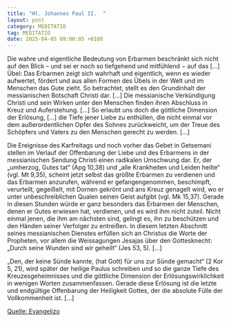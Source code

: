 ```yaml
---
title: "Hl. Johannes Paul II.  "
layout: post
category: MEDITATIO
tag: MEDITATIO
date: 2025-04-05 09:00:05 +0100
---
```


Die wahre und eigentliche Bedeutung von Erbarmen beschränkt sich nicht auf den Blick – und sei er noch so tiefgehend und mitfühlend − auf das [...] Übel: Das Erbarmen zeigt sich wahrhaft und eigentlich, wenn es wieder aufwertet, fördert und aus allen Formen des Übels in der Welt und im Menschen das Gute zieht.<!--more--> So betrachtet, stellt es den Grundinhalt der messianischen Botschaft Christi dar. [...] Die messianische Verkündigung Christi und sein Wirken unter den Menschen finden ihren Abschluss in Kreuz und Auferstehung. [...] So erlaubt uns doch die göttliche Dimension der Erlösung, [...] die Tiefe jener Liebe zu enthüllen, die nicht einmal vor dem außerordentlichen Opfer des Sohnes zurückweicht, um der Treue des Schöpfers und Vaters zu den Menschen gerecht zu werden. [...]
 
Die Ereignisse des Karfreitags und noch vorher das Gebet in Getsemani stellen im Verlauf der Offenbarung der Liebe und des Erbarmens in der messianischen Sendung Christi einen radikalen Umschwung dar. Er, der „umherzog, Gutes tat“ (Apg 10,38) und „alle Krankheiten und Leiden heilte“ (vgl. Mt 9,35), scheint jetzt selbst das größte Erbarmen zu verdienen und das Erbarmen anzurufen, während er gefangengenommen, beschimpft, verurteilt, gegeißelt, mit Dornen gekrönt und ans Kreuz genagelt wird, wo er unter unbeschreiblichen Qualen seinen Geist aufgibt (vgl. Mk 15,37). Gerade in diesen Stunden würde er ganz besonders das Erbarmen der Menschen, denen er Gutes erwiesen hat, verdienen, und es wird ihm nicht zuteil. Nicht einmal jenen, die ihm am nächsten sind, gelingt es, ihn zu beschützen und den Händen seiner Verfolger zu entreißen. In diesem letzten Abschnitt seines messianischen Dienstes erfüllen sich an Christus die Worte der Propheten, vor allem die Weissagungen Jesajas über den Gottesknecht: „Durch seine Wunden sind wir geheilt“ (Jes 53, 5). [...]
 
„Den, der keine Sünde kannte, (hat Gott) für uns zur Sünde gemacht“ (2 Kor 5, 21), wird später der heilige Paulus schreiben und so die ganze Tiefe des Kreuzesgeheimnisses und die göttliche Dimension der Erlösungswirklichkeit in wenigen Worten zusammenfassen. Gerade diese Erlösung ist die letzte und endgültige Offenbarung der Heiligkeit Gottes, der die absolute Fülle der Vollkommenheit ist. [...]

[Quelle: Evangelizo](https://evangeliumtagfuertag.org/DE/gospel)